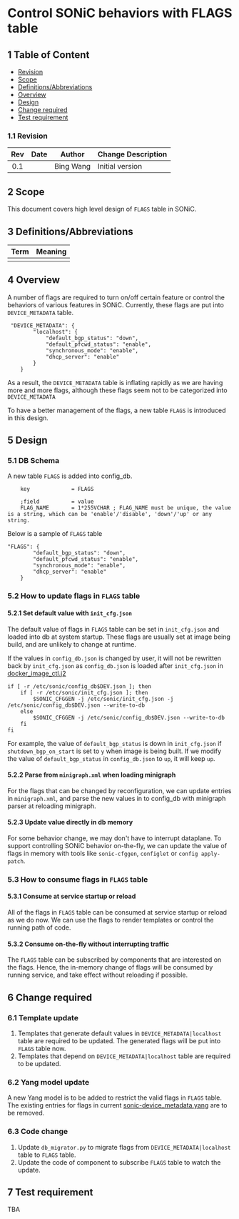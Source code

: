 # Control SONiC behaviors with FLAGS table

## 1 Table of Content ###

- [Revision](#11-revision)
- [Scope](#2-scope)
- [Definitions/Abbreviations](#3-definitionsabbreviations)
- [Overview](#4-overview)
- [Design](#5-design)
- [Change required](#6-change-required)
- [Test requirement](#7-test-requirement)


### 1.1 Revision ###
| Rev |     Date    |       Author       | Change Description                |
|:---:|:-----------:|:------------------:|-----------------------------------|
| 0.1 |             | Bing Wang   | Initial version                   |


## 2 Scope ##

This document covers high level design of `FLAGS` table in SONiC.

## 3 Definitions/Abbreviations ##


| Term | Meaning |
|:--------:|:---------------------------------------------:|
|  |  |


## 4 Overview

A number of flags are required to turn on/off certain feature or control the behaviors of various features in SONiC. Currently, these flags are put into `DEVICE_METADATA` table.

```
 "DEVICE_METADATA": {
        "localhost": {
            "default_bgp_status": "down",
            "default_pfcwd_status": "enable",
            "synchronous_mode": "enable",
            "dhcp_server": "enable"
        }
    }
```
As a result, the `DEVICE_METADATA` table is inflating rapidly as we are having more and more flags, although these flags seem not to be categorized into `DEVICE_METADATA` 

To have a better management of the flags, a new table `FLAGS` is introduced in this design. 

## 5 Design ##

### 5.1 DB Schema

A new table `FLAGS` is added into config_db.
```
    key             = FLAGS

    ;field          = value
    FLAG_NAME       = 1*255VCHAR ; FLAG_NAME must be unique, the value is a string, which can be 'enable'/'disable', 'down'/'up' or any string. 
```
Below is a sample of `FLAGS` table

```
"FLAGS": {
        "default_bgp_status": "down",
        "default_pfcwd_status": "enable",
        "synchronous_mode": "enable",
        "dhcp_server": "enable"
    }
```

### 5.2 How to update flags in `FLAGS` table

#### 5.2.1 Set default value with `init_cfg.json`

The default value of flags in `FLAGS` table can be set in `init_cfg.json` and loaded into db at system startup. These flags are usually set at image being build, and are unlikely to change at runtime.

If the values in `config_db.json` is changed by user, it will not be rewritten back by `init_cfg.json` as `config_db.json` is loaded after `init_cfg.json` in [docker_image_ctl.j2](https://github.com/Azure/sonic-buildimage/blob/master/files/build_templates/docker_image_ctl.j2)

```
if [ -r /etc/sonic/config_db$DEV.json ]; then
    if [ -r /etc/sonic/init_cfg.json ]; then
        $SONIC_CFGGEN -j /etc/sonic/init_cfg.json -j /etc/sonic/config_db$DEV.json --write-to-db
    else
        $SONIC_CFGGEN -j /etc/sonic/config_db$DEV.json --write-to-db
    fi
fi
```
For example, the value of `default_bgp_status` is down in `init_cfg.json` if `shutdown_bgp_on_start` is set to `y` when image is being built. If we modify the value of `default_bgp_status` in `config_db.json` to `up`, it will keep `up`.
#### 5.2.2 Parse from `minigraph.xml` when loading minigraph

For the flags that can be changed by reconfiguration, we can update entries in `minigraph.xml`, and parse the new values in to config_db with minigraph parser at reloading minigraph.

#### 5.2.3 Update value directly in db memory
For some behavior change, we may don't have to interrupt dataplane. To support controlling SONiC behavior on-the-fly, we can update the value of flags in memory with tools like `sonic-cfggen`, `configlet` or `config apply-patch`.

### 5.3 How to consume flags in `FLAGS` table

#### 5.3.1 Consume at service startup or reload
All of the flags in `FLAGS` table can be consumed at service startup or reload as we do now. We can use the flags to render templates or control the running path of code.

#### 5.3.2 Consume on-the-fly without interrupting traffic
The `FLAGS` table can be subscribed by components that are interested on the flags. Hence, the in-memory change of flags will be consumed by running service, and take effect without reloading if possible. 

## 6 Change required ##
### 6.1 Template update
1. Templates that generate default values in `DEVICE_METADATA|localhost` table are required to be updated. The generated flags will be put into `FLAGS` table now.
2. Templates that depend on `DEVICE_METADATA|localhost` table are required to be updated.

### 6.2 Yang model update
A new Yang model is to be added to restrict the valid flags in `FLAGS` table. The existing entries for flags in current [sonic-device_metadata.yang](https://github.com/Azure/sonic-buildimage/blob/master/src/sonic-yang-models/yang-models/sonic-device_metadata.yang) are to be removed.

### 6.3 Code change
1. Update `db_migrator.py` to migrate flags from `DEVICE_METADATA|localhost` table to `FLAGS` table.
2. Update the code of component to subscribe `FLAGS` table to watch the update.

## 7 Test requirement
TBA

 